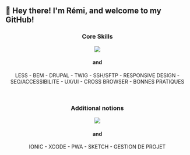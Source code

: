 ## 👋 Hey there! I'm Rémi, and welcome to my GitHub!

<h3 align="center">Core Skills</h3>
<p align="center">
  <img src="https://skillicons.dev/icons?i=wordpress,html,css,sass,javascript,jquery,typescript,webpack,babel,vue,nuxtjs,nodejs,vscode,git,github,gitlab&perline=8" />
</p>
<h4 align="center">and</h4>
<p align="center">LESS - BEM - DRUPAL - TWIG - SSH/SFTP - RESPONSIVE DESIGN - SEO/ACCESSIBILITE - UX/UI - CROSS BROWSER - BONNES PRATIQUES</p>
<br/>
<h3 align="center">Additional notions</h3>
<p align="center">
  <img src="https://skillicons.dev/icons?i=gulp,bootstrap,vercel,pug,svg,mysql,vim,bash,pr,ps,ai,angular,firebase,powershell,postman,react,emotion,alpinejs,aws,docker,elasticsearch,electron,netlify,unity,figma,stackoverflow,codepen,devto,discord,instagram&perline=10" />
</p>
<h4 align="center">and</h4>
<p align="center">IONIC - XCODE - PWA - SKETCH - GESTION DE PROJET</p>
